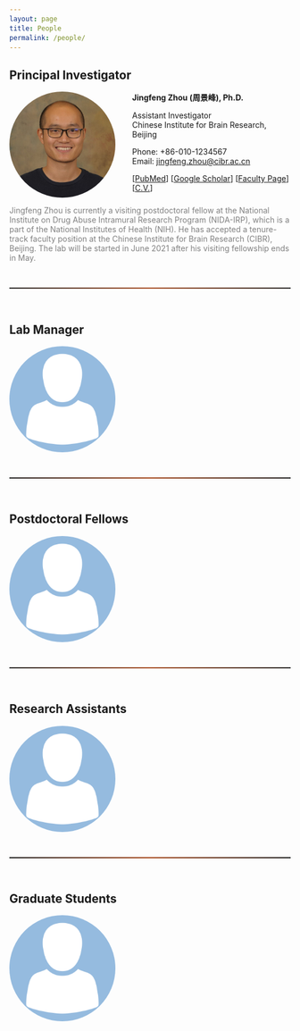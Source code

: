 ```yaml
---
layout: page
title: People
permalink: /people/
---
```


<!-- ========================================================================================================================== -->
## Principal Investigator

<img align="left" width="190" style="margin-right:30px; border-radius: 50%; border: 0px solid #6495ED;" src="/people/jingfeng_head_shot.jpg" />

**Jingfeng Zhou (周景峰), Ph.D.**

Assistant Investigator<br>Chinese Institute for Brain Research, Beijing

Phone: +86-010-1234567<br>Email: [jingfeng.zhou@cibr.ac.cn](mailto:jingfeng.zhou@cibr.ac.cn)

[[PubMed](https://www.ncbi.nlm.nih.gov/myncbi/1-AMNoyoc62Qs/bibliography/public/?sortby=pubDate&sdirection=descending)] [[Google Scholar](https://scholar.google.com/citations?user=ZQD-fmcAAAAJ)] [[Faculty Page](http://www.cibr.ac.cn/#/science/team/detail/547)] [[C.V.](CV/jingfeng.md)] <br clear="left" />

<p style="color:gray">
Jingfeng Zhou is currently a visiting postdoctoral fellow at the National Institute on Drug Abuse Intramural Research Program (NIDA-IRP), which is a part of the National Institutes of Health (NIH). He has accepted a tenure-track faculty position at the Chinese Institute for Brain Research (CIBR), Beijing. The lab will be started in June 2021 after his visiting fellowship ends in May.
</p>

<br>
<hr style="height:2px; border:1px; background-image: linear-gradient(to right, rgba(255, 94, 19, 0), rgba(255, 94, 19, 0.6), rgba(255, 94, 19, 0))">
<br>


<!-- ========================================================================================================================== -->
## Lab Manager

<img align="left" width="190" style="margin-right:30px; border-radius: 50%; border: 0px solid #6495ED;" src="/people/avatar.png" />
<br clear="left" />

<p> </p>

<br>
<hr style="height:2px; border:1px; background-image: linear-gradient(to right, rgba(255, 94, 19, 0), rgba(255, 94, 19, 0.6), rgba(255, 94, 19, 0))">
<br>

<!-- ========================================================================================================================== -->
## Postdoctoral Fellows

<img align="left" width="190" style="margin-right:30px; border-radius: 50%; border: 0px solid #6495ED;" src="/people/avatar.png" />
<br clear="left" />

<p> </p>

<br>
<hr style="height:2px; border:1px; background-image: linear-gradient(to right, rgba(255, 94, 19, 0), rgba(255, 94, 19, 0.6), rgba(255, 94, 19, 0))">
<br>


<!-- ========================================================================================================================== -->
## Research Assistants

<img align="left" width="190" style="margin-right:30px; border-radius: 50%; border: 0px solid #6495ED;" src="/people/avatar.png" />
<br clear="left" />

<p> </p>

<br>
<hr style="height:2px; border:1px; background-image: linear-gradient(to right, rgba(255, 94, 19, 0), rgba(255, 94, 19, 0.6), rgba(255, 94, 19, 0))">
<br>


<!-- ========================================================================================================================== -->
## Graduate Students

<img align="left" width="190" style="margin-right:30px; border-radius: 50%; border: 0px solid #6495ED;" src="/people/avatar.png" />
<br clear="left" />

<p> </p>

